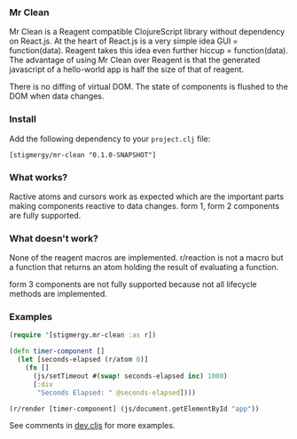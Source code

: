 ### Mr Clean

Mr Clean is a Reagent compatible ClojureScript library without dependency on React.js. At the heart of React.js
is a very simple idea GUI = function(data). Reagent takes this idea even further hiccup = function(data).  The
advantage of using Mr Clean over Reagent is that the generated javascript of a hello-world app is half
the size of that of reagent.

There is no diffing of virtual DOM. The state of components is flushed to the DOM when data changes. 

### Install

Add the following dependency to your `project.clj` file:

    [stigmergy/mr-clean "0.1.0-SNAPSHOT"]

### What works?

Ractive atoms and cursors work as expected which are the important parts making components reactive to data changes. 
form 1, form 2 components are fully supported.

### What doesn't work?

None of the reagent macros are implemented. r/reaction is not a macro but a function that returns an atom holding the result of evaluating a function.

form 3 components are not fully supported because not all lifecycle methods are implemented.


### Examples
```Clojure
(require '[stigmergy.mr-clean :as r])

(defn timer-component []
  (let [seconds-elapsed (r/atom 0)]
    (fn []
      (js/setTimeout #(swap! seconds-elapsed inc) 1000)
      [:div
       "Seconds Elapsed: " @seconds-elapsed])))

(r/render [timer-component] (js/document.getElementById "app"))
```

See comments in [dev.cljs](https://bitbucket.org/sonwh98/mr-clean/src/master/src/cljs/stigmergy/dev.cljs) for more examples.
